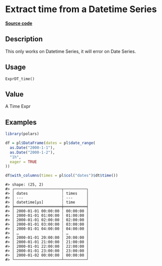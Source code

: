 

# Extract time from a Datetime Series

[**Source code**](https://github.com/pola-rs/r-polars/tree/main/R/expr__datetime.R#L962)

## Description

This only works on Datetime Series, it will error on Date Series.

## Usage

<pre><code class='language-R'>ExprDT_time()
</code></pre>

## Value

A Time Expr

## Examples

``` r
library(polars)

df = pl$DataFrame(dates = pl$date_range(
  as.Date("2000-1-1"),
  as.Date("2000-1-2"),
  "1h",
  eager = TRUE
))

df$with_columns(times = pl$col("dates")$dt$time())
```

    #> shape: (25, 2)
    #> ┌─────────────────────┬──────────┐
    #> │ dates               ┆ times    │
    #> │ ---                 ┆ ---      │
    #> │ datetime[μs]        ┆ time     │
    #> ╞═════════════════════╪══════════╡
    #> │ 2000-01-01 00:00:00 ┆ 00:00:00 │
    #> │ 2000-01-01 01:00:00 ┆ 01:00:00 │
    #> │ 2000-01-01 02:00:00 ┆ 02:00:00 │
    #> │ 2000-01-01 03:00:00 ┆ 03:00:00 │
    #> │ 2000-01-01 04:00:00 ┆ 04:00:00 │
    #> │ …                   ┆ …        │
    #> │ 2000-01-01 20:00:00 ┆ 20:00:00 │
    #> │ 2000-01-01 21:00:00 ┆ 21:00:00 │
    #> │ 2000-01-01 22:00:00 ┆ 22:00:00 │
    #> │ 2000-01-01 23:00:00 ┆ 23:00:00 │
    #> │ 2000-01-02 00:00:00 ┆ 00:00:00 │
    #> └─────────────────────┴──────────┘
